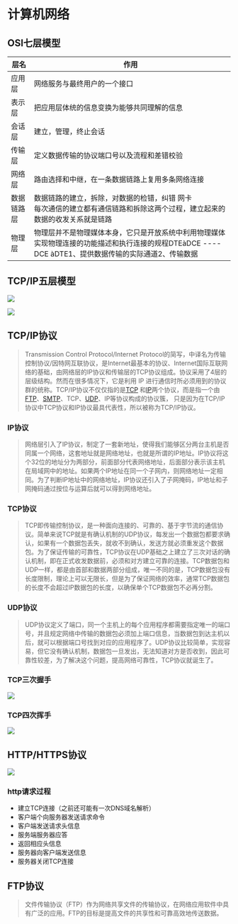 # 计算机网络

##  OSI七层模型

| 层名       | 作用                                                         |
| ---------- | ------------------------------------------------------------ |
| 应用层     | 网络服务与最终用户的一个接口                                 |
| 表示层     | 把应用层体统的信息变换为能够共同理解的信息                   |
| 会话层     | 建立，管理，终止会话                                         |
| 传输层     | 定义数据传输的协议端口号以及流程和差错校验                   |
| 网络层     | 路由选择和中继，在一条数据链路上复用多条网络连接             |
| 数据链路层 | 数据链路的建立，拆除，对数据的检错，纠错  网卡<br/>每次通信的建立都有通信链路和拆除这两个过程，建立起来的数据的收发关系就是链路 |
| 物理层     | 物理层并不是物理媒体本身，它只是开放系统中利用物理媒体实现物理连接的功能描述和执行连接的规程DTEàDCE ---- DCE àDTE1、提供数据传输的实际通道2、传输数据 |

## TCP/IP五层模型

![](https://images2015.cnblogs.com/blog/705728/201604/705728-20160424234825491-384470376.png)

![](https://imgconvert.csdnimg.cn/aHR0cHM6Ly91cGxvYWQtaW1hZ2VzLmppYW5zaHUuaW8vdXBsb2FkX2ltYWdlcy8xODU2NDE5LWM2OWQ2MGVlZWViYWRkMzcucG5nP2ltYWdlTW9ncjIvYXV0by1vcmllbnQv?x-oss-process=image/format,png)

## TCP/IP协议

> Transmission Control Protocol/Internet Protocol的简写，中译名为传输控制协议/因特网互联协议，是Internet最基本的协议、Internet国际互联网络的基础，由网络层的IP协议和传输层的TCP协议组成。协议采用了4层的层级结构。然而在很多情况下，它是利用 IP 进行通信时所必须用到的协议群的统称。TCP/IP协议不仅仅指的是[TCP](https://baike.baidu.com/item/TCP/33012) 和[IP](https://baike.baidu.com/item/IP/224599)两个协议，而是指一个由[FTP](https://baike.baidu.com/item/FTP/13839)、[SMTP](https://baike.baidu.com/item/SMTP/175887)、TCP、[UDP](https://baike.baidu.com/item/UDP/571511)、IP等协议构成的协议簇， 只是因为在TCP/IP协议中TCP协议和IP协议最具代表性，所以被称为TCP/IP协议。

### IP协议

> 网络层引入了IP协议，制定了一套新地址，使得我们能够区分两台主机是否同属一个网络，这套地址就是网络地址，也就是所谓的IP地址。IP协议将这个32位的地址分为两部分，前面部分代表网络地址，后面部分表示该主机在局域网中的地址。如果两个IP地址在同一个子网内，则网络地址一定相同。为了判断IP地址中的网络地址，IP协议还引入了子网掩码，IP地址和子网掩码通过按位与运算后就可以得到网络地址。

### **TCP协议**

> TCP即传输控制协议，是一种面向连接的、可靠的、基于字节流的通信协议。简单来说TCP就是有确认机制的UDP协议，每发出一个数据包都要求确认，如果有一个数据包丢失，就收不到确认，发送方就必须重发这个数据包。为了保证传输的可靠性，TCP协议在UDP基础之上建立了三次对话的确认机制，即在正式收发数据前，必须和对方建立可靠的连接。TCP数据包和UDP一样，都是由首部和数据两部分组成，唯一不同的是，TCP数据包没有长度限制，理论上可以无限长，但是为了保证网络的效率，通常TCP数据包的长度不会超过IP数据包的长度，以确保单个TCP数据包不必再分割。

### **UDP协议**

> UDP协议定义了端口，同一个主机上的每个应用程序都需要指定唯一的端口号，并且规定网络中传输的数据包必须加上端口信息，当数据包到达主机以后，就可以根据端口号找到对应的应用程序了。UDP协议比较简单，实现容易，但它没有确认机制，数据包一旦发出，无法知道对方是否收到，因此可靠性较差，为了解决这个问题，提高网络可靠性，TCP协议就诞生了。

### TCP三次握手

![](https://imgconvert.csdnimg.cn/aHR0cHM6Ly91cGxvYWQtaW1hZ2VzLmppYW5zaHUuaW8vdXBsb2FkX2ltYWdlcy8xODU2NDE5LTUyYmFhMDgxOGUxYmQxYzEucG5n?x-oss-process=image/format,png)

### TCP四次挥手

![](https://img-blog.csdnimg.cn/20190902151221798.png?x-oss-process=image/watermark,type_ZmFuZ3poZW5naGVpdGk,shadow_10,text_aHR0cHM6Ly9ibG9nLmNzZG4ubmV0L3FxXzM4NDgxODA1,size_16,color_FFFFFF,t_70)

## HTTP/HTTPS协议

![](https://imgconvert.csdnimg.cn/aHR0cHM6Ly91cGxvYWQtaW1hZ2VzLmppYW5zaHUuaW8vdXBsb2FkX2ltYWdlcy8xODU2NDE5LWJmYWYxYjg4MzYxOGVjYjQucG5n?x-oss-process=image/format,png)

### http请求过程

- 建立TCP连接（之前还可能有一次DNS域名解析）
- 客户端个向服务器发送请求命令
- 客户端发送请求头信息
- 服务端服务器应答
- 返回相应头信息
- 服务器向客户端发送信息
- 服务器关闭TCP连接

## FTP协议

> 文件传输协议（FTP）作为网络共享文件的传输协议，在网络应用软件中具有广泛的应用。FTP的目标是提高文件的共享性和可靠高效地传送数据。